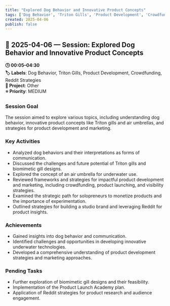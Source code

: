 ```yaml
---
title: "Explored Dog Behavior and Innovative Product Concepts"
tags: ['Dog Behavior', 'Triton Gills', 'Product Development', 'Crowdfunding', 'Reddit Strategies']
created: 2025-04-06
publish: false
---
```


## 📅 2025-04-06 — Session: Explored Dog Behavior and Innovative Product Concepts

**🕒 00:05–04:30**  
**🏷️ Labels**: Dog Behavior, Triton Gills, Product Development, Crowdfunding, Reddit Strategies  
**📂 Project**: Other  
**⭐ Priority**: MEDIUM  


### Session Goal
The session aimed to explore various topics, including understanding dog behavior, innovative product concepts like Triton gills and air umbrellas, and strategies for product development and marketing.

### Key Activities
- Analyzed dog behaviors and their interpretations as forms of communication.
- Discussed the challenges and future potential of Triton gills and biomimetic gill designs.
- Explored the concept of an air umbrella for underwater use.
- Reviewed frameworks and strategies for impactful product development and marketing, including crowdfunding, product launching, and visibility strategies.
- Examined the strategic path for solopreneurs to monetize products and the importance of experimentation.
- Outlined strategies for building a studio brand and leveraging Reddit for product insights.

### Achievements
- Gained insights into dog behavior and communication.
- Identified challenges and opportunities in developing innovative underwater technologies.
- Developed a comprehensive understanding of product development strategies and marketing approaches.

### Pending Tasks
- Further exploration of biomimetic gill designs and their feasibility.
- Implementation of the Product Launch Academy plan.
- Application of Reddit strategies for product research and audience engagement.
